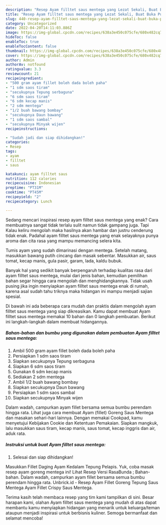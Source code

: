 ```yaml
---
description: "Resep Ayam filltet saus mentega yang Lezat Sekali, Buat Buka Puasa}"
title: "Resep Ayam filltet saus mentega yang Lezat Sekali, Buat Buka Puasa}"
slug: 440-resep-ayam-filltet-saus-mentega-yang-lezat-sekali-buat-buka-puasa
category: Uncategorized
date: 2022-04-20T14:11:03.886Z
image: https://img-global.cpcdn.com/recipes/638a3e450c075cfe/680x482cq70/ayam-filltet-saus-mentega-foto-resep-utama.jpg
hideToc: false
enableToc: true
enableTocContent: false
thumbnail: https://img-global.cpcdn.com/recipes/638a3e450c075cfe/680x482cq70/ayam-filltet-saus-mentega-foto-resep-utama.jpg
cover: https://img-global.cpcdn.com/recipes/638a3e450c075cfe/680x482cq70/ayam-filltet-saus-mentega-foto-resep-utama.jpg
author: Admin
authorAv: notfound
ratingvalue: 3.3
reviewcount: 21
recipeingredient:
- "500 gram ayam fillet boleh dada boleh paha"
- "1 sdm saos tiram"
- "secukupnya Tepung serbaguna"
- "6 sdm saos tiram"
- "6 sdm kecap manis"
- "2 sdm mentega"
- "1/2 buah bawang bombay"
- "secukupnya Daun bawang"
- "1 sdm saos sambal"
- "secukupnya Minyak wijen"
recipeinstructions:

- "Sudah jadi dan siap dihidangkan!"
categories:
- Resep
tags:
- ayam
- filltet
- saus

katakunci: ayam filltet saus 
nutrition: 112 calories
recipecuisine: Indonesian
preptime: "PT31M"
cooktime: "PT45M"
recipeyield: "2"
recipecategory: Lunch

---
```



Sedang mencari inspirasi resep ayam filltet saus mentega yang enak? Cara membuatnya sangat tidak terlalu sulit namun tidak gampang juga. Tapi Kalau keliru mengolah maka hasilnya akan hambar dan justru cenderung tidak enak. Padahal ayam filltet saus mentega yang enak selayaknya punya aroma dan cita rasa yang mampu memancing selera kita.


Tumis ayam yang sudah dimarinasi dengan mentega. Setelah matang, masukkan bawang putih cincang dan masak sebentar. Masukkan air, saus tomat, kecap manis, gula pasir, garam, lada, kaldu bubuk.

Banyak hal yang sedikit banyak berpengaruh terhadap kualitas rasa dari ayam filltet saus mentega, mulai dari jenis bahan, kemudian pemilihan bahan segar hingga cara mengolah dan menghidangkannya. Tidak usah pusing jika ingin menyiapkan ayam filltet saus mentega enak di rumah, karena asal sudah tahu triknya maka hidangan ini mampu menjadi sajian spesial.


Di bawah ini ada beberapa cara mudah dan praktis dalam mengolah ayam filltet saus mentega yang siap dikreasikan. Kamu dapat membuat Ayam filltet saus mentega memakai 10 bahan dan 0 langkah pembuatan. Berikut ini langkah-langkah dalam membuat hidangannya.

<!--inarticleads1-->

##### Bahan-bahan dan bumbu yang digunakan dalam pembuatan Ayam filltet saus mentega:

1. Ambil 500 gram ayam fillet boleh dada boleh paha
1. Persiapkan 1 sdm saos tiram
1. Siapkan secukupnya Tepung serbaguna
1. Siapkan 6 sdm saos tiram
1. Gunakan 6 sdm kecap manis
1. Sediakan 2 sdm mentega
1. Ambil 1/2 buah bawang bombay
1. Siapkan secukupnya Daun bawang
1. Persiapkan 1 sdm saos sambal
1. Siapkan secukupnya Minyak wijen


Dalam wadah, campurkan ayam fillet bersama semua bumbu perendam hingga rata. Lihat juga cara membuat Ayam (fillet) Goreng Saus Mentega dan masakan sehari-hari lainnya. Dengan memakai Cookpad, kamu menyetujui Kebijakan Cookie dan Ketentuan Pemakaian. Siapkan mangkuk, lalu masukkan saus tiram, kecap manis, saus tomat, kecap inggris dan air, aduk rata. 

<!--inarticleads2-->

##### Instruksi untuk buat Ayam filltet saus mentega:


1. Selesai dan siap dihidangkan!

Masukkan Fillet Daging Ayam Kedalam Tepung Pelapis. Yuk, coba masak resep ayam goreng mentega ini! Lihat Resep Versi RasaBunda ; Bahan-bahan. Dalam wadah, campurkan ayam fillet bersama semua bumbu perendam hingga rata. Unbrick.id - Resep Ayam Fillet Goreng Tepung Saus Mentega Ayam Fillet Crispy Saus Mentega. 

Terima kasih telah membaca resep yang tim kami tampilkan di sini. Besar harapan kami, olahan Ayam filltet saus mentega yang mudah di atas dapat membantu kamu menyiapkan hidangan yang menarik untuk keluarga/teman ataupun menjadi inspirasi untuk berbisnis kuliner. Semoga bermanfaat dan selamat mencoba!
